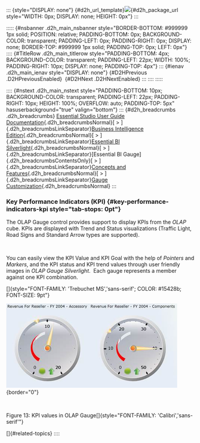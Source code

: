 ::: {style="DISPLAY: none"}
[](ms-xhelp:///?Id=d2h_url_template){#d2h_url_template}![](!package_url!){#d2h_package_url style="WIDTH: 0px; DISPLAY: none; HEIGHT: 0px"}
:::

::::: {#nsbanner .d2h_main_nsbanner style="BORDER-BOTTOM: #999999 1px solid; POSITION: relative; PADDING-BOTTOM: 0px; BACKGROUND-COLOR: transparent; PADDING-LEFT: 0px; PADDING-RIGHT: 0px; DISPLAY: none; BORDER-TOP: #999999 1px solid; PADDING-TOP: 0px; LEFT: 0px"}
:::: {#TitleRow .d2h_main_titlerow style="PADDING-BOTTOM: 4px; BACKGROUND-COLOR: transparent; PADDING-LEFT: 22px; WIDTH: 100%; PADDING-RIGHT: 10px; DISPLAY: none; PADDING-TOP: 4px"}
::: {#ienav .d2h_main_ienav style="DISPLAY: none"}
[](ms-xhelp:///?Id=d97acc1c-cbe2-4895-86bf-a3422226f286){#D2HPrevious .D2HPreviousEnabled}  [](ms-xhelp:///?Id=1b48e631-301b-4c4f-b261-11c9c1751275){#D2HNext .D2HNextEnabled}
:::
::::
:::::

:::: {#nstext .d2h_main_nstext style="PADDING-BOTTOM: 10px; BACKGROUND-COLOR: transparent; PADDING-LEFT: 22px; PADDING-RIGHT: 10px; HEIGHT: 100%; OVERFLOW: auto; PADDING-TOP: 5px" hasuserbackground="true" valign="bottom"}
::: {#d2h_breadcrumbs .d2h_breadcrumbs}
[Essential Studio User Guide Documentation](ms-xhelp:///?Id=12457748-09e3-4d74-a240-8e049cedf030){.d2h_breadcrumbsNormal}[ \> ]{.d2h_breadcrumbsLinkSeparator}[Business Intelligence Edition](ms-xhelp:///?Id=fdf33dd8-62b2-47b9-ad7b-fc50e590bca5){.d2h_breadcrumbsNormal}[ \> ]{.d2h_breadcrumbsLinkSeparator}[Essential BI Silverlight](ms-xhelp:///?Id=c006b39c-6aa2-4637-b7de-3e7b6cb3f9f9){.d2h_breadcrumbsNormal}[ \> ]{.d2h_breadcrumbsLinkSeparator}[Essential BI Gauge]{.d2h_breadcrumbsContentsOnly}[ \> ]{.d2h_breadcrumbsLinkSeparator}[Concepts and Features](ms-xhelp:///?Id=4843d604-366c-4124-af76-dd1a5fce0dab){.d2h_breadcrumbsNormal}[ \> ]{.d2h_breadcrumbsLinkSeparator}[Gauge Customization](ms-xhelp:///?Id=5211abb6-20fe-4a6a-a5af-68dc10d8797a){.d2h_breadcrumbsNormal}
:::

### Key Performance Indicators (KPI) {#key-performance-indicators-kpi style="tab-stops: 0pt"}

The OLAP Gauge control provides support to display KPIs from the *OLAP* cube. KPIs are displayed with Trend and Status visualizations (Traffic Light, Road Signs and Standard Arrow types are supported).

 

You can easily view the KPI Value and KPI Goal with the help of *Pointers* and *Markers*, and the KPI status and KPI trend values through user friendly images in *OLAP Gauge Silverlight*.  Each gauge represents a member against one KPI combination.

[]{style="FONT-FAMILY: 'Trebuchet MS','sans-serif'; COLOR: #15428b; FONT-SIZE: 9pt"} 

![Description: C:\\Users\\Hari\\Pictures\\A OLAP GAUGE SILVERLIGHT\\KPI values in OLAP Gauge.png](ImagesExt/image51_16.jpg){border="0"}

 

Figure 13: KPI values in OLAP Gauge[]{style="FONT-FAMILY: 'Calibri','sans-serif'"}

[]{#related-topics}
::::
